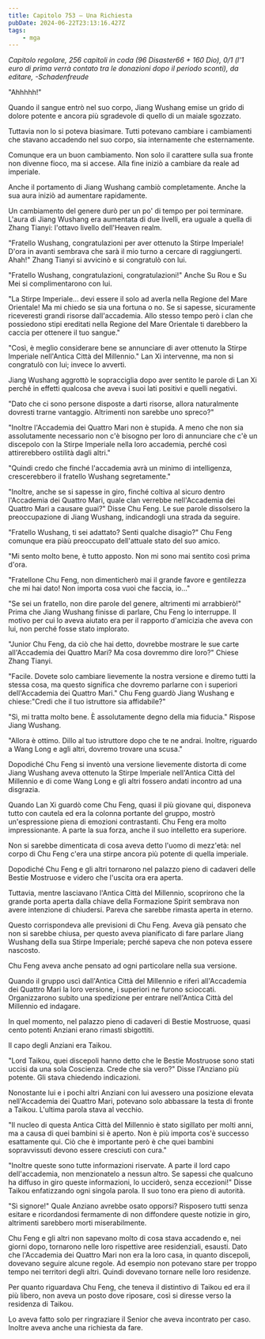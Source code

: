 ```yaml
---
title: Capitolo 753 – Una Richiesta
pubDate: 2024-06-22T23:13:16.427Z
tags:
    - mga
---
```



<em>Capitolo regolare,
256 capitoli in coda (96 Disaster66 + 160 Dio), 0/1 (l'1 euro di prima verrà contato tra le donazioni dopo il periodo sconti),
da editare,
-Schadenfreude</em>


"Ahhhhh!"


Quando il sangue entrò nel suo corpo, Jiang Wushang emise un grido di dolore potente e ancora più sgradevole di quello di un maiale sgozzato.


Tuttavia non lo si poteva biasimare. Tutti potevano cambiare i cambiamenti che stavano accadendo nel suo corpo, sia internamente che esternamente.


Comunque era un buon cambiamento. Non solo il carattere sulla sua fronte non divenne fioco, ma si accese. Alla fine iniziò a cambiare da reale ad imperiale.


Anche il portamento di Jiang Wushang cambiò completamente. Anche la sua aura iniziò ad aumentare rapidamente.


Un cambiamento del genere durò per un po' di tempo per poi terminare. L'aura di Jiang Wushang era aumentata di due livelli, era uguale a quella di Zhang Tianyi: l'ottavo livello dell'Heaven realm.


"Fratello Wushang, congratulazioni per aver ottenuto la Stirpe Imperiale! D'ora in avanti sembrava che sarà il mio turno a cercare di raggiungerti. Ahah!" Zhang Tianyi si avvicinò e si congratulò con lui.


"Fratello Wushang, congratulazioni, congratulazioni!" Anche Su Rou e Su Mei si complimentarono con lui.


"La Stirpe Imperiale... devi essere il solo ad averla nella Regione del Mare Orientale! Ma mi chiedo se sia una fortuna o no. Se si sapesse, sicuramente riceveresti grandi risorse dall'accademia. Allo stesso tempo però i clan che possiedono stipi ereditati nella Regione del Mare Orientale ti darebbero la caccia per ottenere il tuo sangue."


"Così, è meglio considerare bene se annunciare di aver ottenuto la Stirpe Imperiale nell'Antica Città del Millennio." Lan Xi intervenne, ma non si congratulò con lui; invece lo avvertì.


Jiang Wushang aggrottò le sopracciglia dopo aver sentito le parole di Lan Xi perché in effetti qualcosa che aveva i suoi lati positivi e quelli negativi.


"Dato che ci sono persone disposte a darti risorse, allora naturalmente dovresti trarne vantaggio. Altrimenti non sarebbe uno spreco?"


"Inoltre l'Accademia dei Quattro Mari non è stupida. A meno che non sia assolutamente necessario non c'è bisogno per loro di annunciare che c'è un discepolo con la Stirpe Imperiale nella loro accademia, perché così attirerebbero ostilità dagli altri."


"Quindi credo che finché l'accademia avrà un minimo di intelligenza, crescerebbero il fratello Wushang segretamente."


"Inoltre, anche se si sapesse in giro, finché coltiva al sicuro dentro l'Accademia dei Quattro Mari, quale clan verrebbe nell'Accademia dei Quattro Mari a causare guai?" Disse Chu Feng. Le sue parole dissolsero la preoccupazione di Jiang Wushang, indicandogli una strada da seguire.


"Fratello Wushang, ti sei adattato? Senti qualche disagio?" Chu Feng comunque era piàù preoccupato dell'attuale stato del suo amico.


"Mi sento molto bene, è tutto apposto. Non mi sono mai sentito così prima d'ora.


"Fratellone Chu Feng, non dimenticherò mai il grande favore e gentilezza che mi hai dato! Non importa cosa vuoi che faccia, io..."


"Se sei un fratello, non dire parole del genere, altrimenti mi arrabbierò!" Prima che Jiang Wushang finisse di parlare, Chu Feng lo interruppe. Il motivo per cui lo aveva aiutato era per il rapporto d'amicizia che aveva con lui, non perché fosse stato implorato.


"Junior Chu Feng, da ciò che hai detto, dovrebbe mostrare le sue carte all'Accademia dei Quattro Mari? Ma cosa dovremmo dire loro?" Chiese Zhang Tianyi.


"Facile. Dovete solo cambiare lievemente la nostra versione e diremo tutti la stessa cosa, ma questo significa che dovremo parlarne con i superiori dell'Accademia dei Quattro Mari." Chu Feng guardò Jiang Wushang e chiese:"Credi che il tuo istruttore sia affidabile?"


"Sì, mi tratta molto bene. È assolutamente degno della mia fiducia." Rispose Jiang Wushang.


"Allora è ottimo. Dillo al tuo istruttore dopo che te ne andrai. Inoltre, riguardo a Wang Long e agli altri, dovremo trovare una scusa."


Dopodiché Chu Feng si inventò una versione lievemente distorta di come Jiang Wushang aveva ottenuto la Stirpe Imperiale nell'Antica Città del Millennio e di come Wang Long e gli altri fossero andati incontro ad una disgrazia.


Quando Lan Xi guardò come Chu Feng, quasi il più giovane qui, disponeva tutto con cautela ed era la colonna portante del gruppo, mostrò un'espressione piena di emozioni contrastanti. Chu Feng era molto impressionante. A parte la sua forza, anche il suo intelletto era superiore.


Non si sarebbe dimenticata di cosa aveva detto l'uomo di mezz'età: nel corpo di Chu Feng c'era una stirpe ancora più potente di quella imperiale.


Dopodiché Chu Feng e gli altri tornarono nel palazzo pieno di cadaveri delle Bestie Mostruose e videro che l'uscita ora era aperta.


Tuttavia, mentre lasciavano l'Antica Città del Millennio, scoprirono che la grande porta aperta dalla chiave della Formazione Spirit sembrava non avere intenzione di chiudersi. Pareva che sarebbe rimasta aperta in eterno.


Questo corrispondeva alle previsioni di Chu Feng. Aveva già pensato che non si sarebbe chiusa, per questo aveva pianificato di fare parlare Jiang Wushang della sua Stirpe Imperiale; perché sapeva che non poteva essere nascosto.


Chu Feng aveva anche pensato ad ogni particolare nella sua versione.


Quando il gruppo uscì dall'Antica Città del Millennio e riferì all'Accademia dei Quattro Mari la loro versione, i superiori ne furono scioccati. Organizzarono subito una spedizione per entrare nell'Antica Città del Millennio ed indagare.


In quel momento, nel palazzo pieno di cadaveri di Bestie Mostruose, quasi cento potenti Anziani erano rimasti sbigottiti.


Il capo degli Anziani era Taikou.


"Lord Taikou, quei discepoli hanno detto che le Bestie Mostruose sono stati uccisi da una sola Coscienza. Crede che sia vero?" Disse l'Anziano più potente. Gli stava chiedendo indicazioni.


Nonostante lui e i pochi altri Anziani con lui avessero una posizione elevata nell'Accademia dei Quattro Mari, potevano solo abbassare la testa di fronte a Taikou. L'ultima parola stava al vecchio.


"Il nucleo di questa Antica Città del Millennio è stato sigillato per molti anni, ma a causa di quei bambini si è aperto. Non è più importa cos'è successo esattamente qui. Ciò che è importante però è che quei bambini sopravvissuti devono essere cresciuti con cura."


"Inoltre queste sono tutte informazioni riservate. A parte il lord capo dell'accademia, non menzionatelo a nessun altro. Se sapessi che qualcuno ha diffuso in giro queste informazioni, lo ucciderò, senza eccezioni!" Disse Taikou enfatizzando ogni singola parola. Il suo tono era pieno di autorità.


"Sì signore!" Quale Anziano avrebbe osato opporsi? Risposero tutti senza esitare e ricordandosi fermamente di non diffondere queste notizie in giro, altrimenti sarebbero morti miserabilmente.


Chu Feng e gli altri non sapevano molto di cosa stava accadendo e, nei giorni dopo, tornarono nelle loro rispettive aree residenziali, esausti. Dato che l'Accademia dei Quattro Mari non era la loro casa, in quanto discepoli, dovevano seguire alcune regole. Ad esempio non potevano stare per troppo tempo nei territori degli altri. Quindi dovevano tornare nelle loro residenze.


Per quanto riguardava Chu Feng, che teneva il distintivo di Taikou ed era il più libero, non aveva un posto dove riposare, così si diresse verso la residenza di Taikou.


Lo aveva fatto solo per ringraziare il Senior che aveva incontrato per caso. Inoltre aveva anche una richiesta da fare.
                                


                                



